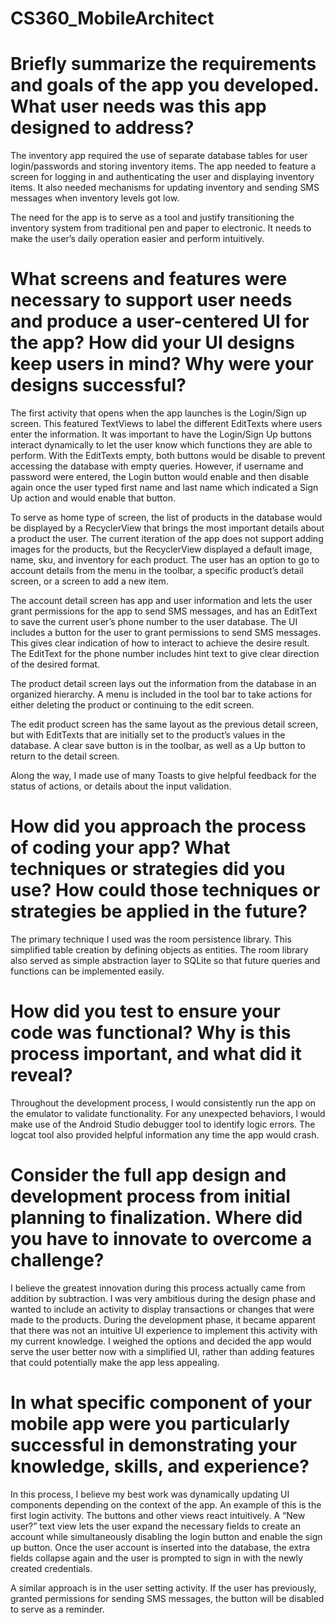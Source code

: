 # CS360_MobileArchitect

# Briefly summarize the requirements and goals of the app you developed. What user needs was this app designed to address?

The inventory app required the use of separate database tables for user login/passwords and storing inventory items. The app needed to feature a screen for logging in and authenticating the user and displaying inventory items. It also needed mechanisms for updating inventory and sending SMS messages when inventory levels got low. 

The need for the app is to serve as a tool and justify transitioning the inventory system from traditional pen and paper to electronic. It needs to make the user’s daily operation easier and perform intuitively. 

# What screens and features were necessary to support user needs and produce a user-centered UI for the app? How did your UI designs keep users in mind? Why were your designs successful?

The first activity that opens when the app launches is the Login/Sign up screen. This featured TextViews to label the different EditTexts where users enter the information. It was important to have the Login/Sign Up buttons interact dynamically to let the user know which functions they are able to perform. With the EditTexts empty, both buttons would be disable to prevent accessing the database with empty queries. However, if username and password were entered, the Login button would enable and then disable again once the user typed first name and last name  which indicated a Sign Up action and would enable that button. 

To serve as home type of screen, the list of products in the database would be displayed by a RecyclerView that brings the most important details about a product the user. The current iteration of the app does not support adding images for the products, but the RecyclerView displayed a default image, name, sku, and inventory for each product. The user has an option to go to account details from the menu in the toolbar, a specific product’s detail screen, or a screen to add a new item.

The account detail screen has app and user information and lets the user grant permissions for the app to send SMS messages, and has an EditText to save the current user’s phone number to the user database. The UI includes a button for the user to grant permissions to send SMS messages. This gives clear indication of how to interact to achieve the desire result. The EditText for the phone number includes hint text to give clear direction of the desired format.

The product detail screen lays out the information from the database in an organized hierarchy. A menu is included in the tool bar to take actions for either deleting the product or continuing to the edit screen.

The edit product screen has the same layout as the previous detail screen, but with EditTexts that are initially set to the product’s values in the database. A clear save button is in the toolbar, as well as a Up button to return to the detail screen. 

Along the way, I made use of many Toasts to give helpful feedback for the status of actions, or details about the input validation.

# How did you approach the process of coding your app? What techniques or strategies did you use? How could those techniques or strategies be applied in the future?

The primary technique I used was the room persistence library. This simplified table creation by defining objects as entities. The room library also served as simple abstraction layer to SQLite so that future queries and functions can be implemented easily.

# How did you test to ensure your code was functional? Why is this process important, and what did it reveal?

Throughout the development process, I would consistently run the app on the emulator to validate functionality. For any unexpected behaviors, I would make use of the Android Studio debugger tool to identify logic errors. The logcat tool also provided helpful information any time the app would crash. 
# Consider the full app design and development process from initial planning to finalization. Where did you have to innovate to overcome a challenge?

I believe the greatest innovation during this process actually came from addition by subtraction. I was very ambitious during the design phase and wanted to include an activity to display transactions or changes that were made to the products. During the development phase, it became apparent that there was not an intuitive UI experience to implement this activity with my current knowledge. I weighed the options and decided the app would serve the user better now with a simplified UI, rather than adding features that could potentially make the app less appealing.

# In what specific component of your mobile app were you particularly successful in demonstrating your knowledge, skills, and experience?

In this process, I believe my best work was dynamically updating UI components depending on the context of the app. An example of this is the first login activity. The buttons and other views react intuitively. A “New user?” text view lets the user expand the necessary fields to create an account while simultaneously disabling the login button and enable the sign up button. Once the user account is inserted into the database, the extra fields collapse again and the user is prompted to sign in with the newly created credentials. 

A similar approach is in the user setting activity. If the user has previously, granted permissions for sending SMS messages, the button will be disabled to serve as a reminder.





